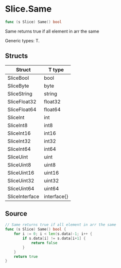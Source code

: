 # Slice.Same

```go
func (s Slice) Same() bool
```

Same returns true if all element in arr the same

Generic types: T.

## Structs

| Struct | T type |
| ------ | ------ |
| SliceBool | bool |
| SliceByte | byte |
| SliceString | string |
| SliceFloat32 | float32 |
| SliceFloat64 | float64 |
| SliceInt | int |
| SliceInt8 | int8 |
| SliceInt16 | int16 |
| SliceInt32 | int32 |
| SliceInt64 | int64 |
| SliceUint | uint |
| SliceUint8 | uint8 |
| SliceUint16 | uint16 |
| SliceUint32 | uint32 |
| SliceUint64 | uint64 |
| SliceInterface | interface{} |

## Source

```go
// Same returns true if all element in arr the same
func (s Slice) Same() bool {
	for i := 0; i < len(s.data)-1; i++ {
		if s.data[i] != s.data[i+1] {
			return false
		}
	}
	return true
}
```

